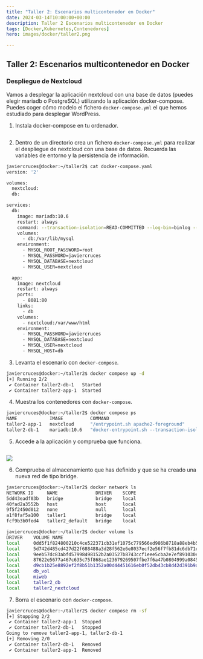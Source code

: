 ```yaml
---
title: "Taller 2: Escenarios multicontenedor en Docker"
date: 2024-03-14T10:00:00+00:00
description: Taller 2 Escenarios multicontenedor en Docker
tags: [Docker,Kubernetes,Contenedores]
hero: images/docker/taller2.png

---
```

##  Taller 2: Escenarios multicontenedor en Docker
###  Despliegue de Nextcloud

Vamos a desplegar la aplicación nextcloud con una base de datos (puedes elegir mariadb o PostgreSQL) utilizando la aplicación docker-compose. Puedes coger cómo modelo el fichero `docker-compose.yml` el que hemos estudiado para desplegar WordPress.

1. Instala docker-compose en tu ordenador.

```bash

```

2. Dentro de un directorio crea un fichero `docker-compose.yml` para realizar el despliegue de nextcloud con una base de datos. Recuerda las variables de entorno y la persistencia de información.

```bash
javiercruces@docker:~/taller2$ cat docker-compose.yaml 
version: '2'

volumes:
  nextcloud:
  db:

services:
  db:
    image: mariadb:10.6
    restart: always
    command: --transaction-isolation=READ-COMMITTED --log-bin=binlog --binlog-format=ROW
    volumes:
      - db:/var/lib/mysql
    environment:
      - MYSQL_ROOT_PASSWORD=root
      - MYSQL_PASSWORD=javiercruces
      - MYSQL_DATABASE=nextcloud
      - MYSQL_USER=nextcloud

  app:
    image: nextcloud
    restart: always
    ports:
      - 8081:80
    links:
      - db
    volumes:
      - nextcloud:/var/www/html
    environment:
      - MYSQL_PASSWORD=javiercruces
      - MYSQL_DATABASE=nextcloud
      - MYSQL_USER=nextcloud
      - MYSQL_HOST=db

```

3. Levanta el escenario con `docker-compose`.

```bash
javiercruces@docker:~/taller2$ docker compose up -d 
[+] Running 2/2
 ✔ Container taller2-db-1   Started                                                                0.0s 
 ✔ Container taller2-app-1  Started                                                                0.0s
```

4. Muestra los contenedores con `docker-compose`.

```bash
javiercruces@docker:~/taller2$ docker compose ps
NAME            IMAGE          COMMAND                                                                                              SERVICE   CREATED         STATUS         PORTS
taller2-app-1   nextcloud      "/entrypoint.sh apache2-foreground"                                                                  app       7 minutes ago   Up 5 minutes   0.0.0.0:8081->80/tcp, :::8081->80/tcp
taller2-db-1    mariadb:10.6   "docker-entrypoint.sh --transaction-isolation=READ-COMMITTED --log-bin=binlog --binlog-format=ROW"   db        7 minutes ago   Up 5 minutes   3306/tcp

```

5. Accede a la aplicación y comprueba que funciona.

```bash

```

![](../img/Pasted_image_20240202091554.png)

6. Comprueba el almacenamiento que has definido y que se ha creado una nueva red de tipo bridge.

```bash
javiercruces@docker:~/taller2$ docker network ls
NETWORK ID     NAME              DRIVER    SCOPE
5dd43eadf03b   bridge            bridge    local
40fad2a3552b   host              host      local
9f5f2450d012   none              null      local
a1f8faf5a100   taller1           bridge    local
fcf9b3b0fed4   taller2_default   bridge    local

javiercruces@docker:~/taller2$ docker volume ls
DRIVER    VOLUME NAME
local     0dd5f1f824800210c4ce522371cb31ef1075c779566ed986b8718a88eb4b50a9
local     5d742d485cd427d22f688488a3d28f562e6e8037ecf2e56f7fb81dc6db71e26b
local     9eeb57dc83abfd57998498152b2a03527b8743ccf1eee5cba2e7ef891030e496
local     87622e5677a467c635c75f868ae123679269507fbe7f6a47b0804999a0845f01
local     d9cb1b25e8892ef2f8b51b1352a00d44451616eb0f52db43cb8d42d391b9ab1b
local     db_vol
local     miweb
local     taller2_db
local     taller2_nextcloud

```

7. Borra el escenario con `docker-compose`.

```bash
javiercruces@docker:~/taller2$ docker compose rm -sf
[+] Stopping 2/2
 ✔ Container taller2-app-1  Stopped                                                                                                                                                                           3.6s 
 ✔ Container taller2-db-1   Stopped                                                                                                                                                                           6.1s 
Going to remove taller2-app-1, taller2-db-1
[+] Removing 2/0
 ✔ Container taller2-db-1   Removed                                                                                                                                                                           0.1s 
 ✔ Container taller2-app-1  Removed               
```

